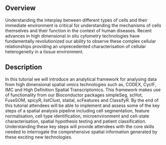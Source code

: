 ## Overview

Understanding the interplay between different types of cells and their immediate environment is critical for understanding the mechanisms of cells themselves and their function in the context of human diseases. Recent advances in high dimensional in situ cytometry technologies have fundamentally revolutionized our ability to observe these complex cellular relationships providing an unprecedented characterisation of cellular heterogeneity in a tissue environment.

## Description

In this tutorial we will introduce an analytical framework for analysing data from high dimensional spatial omics technologies such as, CODEX, CycIF, IMC and High Definition Spatial Transcriptomics. This framework makes use of functionality from our Bioconductor packages simpleSeg, scHot, FuseSOM, spicyR, listClust, statial, scFeatures and ClassifyR. By the end of this tutorial attendees will be able to implement and assess some of the key steps of a spatial analysis pipeline including cell segmentation, feature normalisation, cell type identification, microenvironment and cell-state characterisation, spatial hypothesis testing and patient classification. Understanding these key steps will provide attendees with the core skills needed to interrogate the comprehensive spatial information generated by these exciting new technologies.
